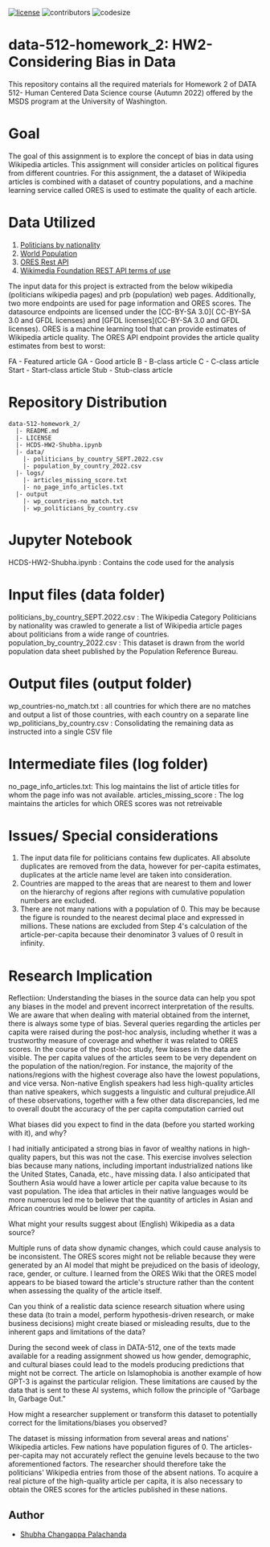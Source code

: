 [![license](https://img.shields.io/github/license/DAVFoundation/captain-n3m0.svg?style=flat-square)](https://github.com/DAVFoundation/captain-n3m0/blob/master/LICENSE)
![contributors](https://img.shields.io/github/contributors/shubha8196/data-512-homework_1.svg) ![codesize](https://img.shields.io/github/languages/code-size/shubha8196/data-512-homework_1.svg)

# data-512-homework_2: HW2- Considering Bias in Data
This repository contains all the required materials for Homework 2 of DATA 512- Human Centered Data Science course (Autumn 2022) offered by the MSDS program at the University of Washington.

# Goal
The goal of this assignment is to explore the concept of bias in data using Wikipedia articles. This assignment will consider articles on political figures from different countries. For this assignment, the a dataset of Wikipedia articles is combined with a dataset of country populations, and a machine learning service called ORES is used to estimate the quality of each article.

# Data Utilized

1. [Politicians by nationality](https://en.wikipedia.org/wiki/Category:Politicians_by_nationality)
2. [World Population](https://www.prb.org/international/indicator/population/table)
3. [ORES Rest API](https://www.mediawiki.org/wiki/ORES)
4. [Wikimedia Foundation REST API terms of use](https://www.mediawiki.org/wiki/Wikimedia_REST_API#Terms_and_conditions)

The input data for this project is extracted from the below wikipedia (politicians wikipedia pages) and prb (population) web pages. Additionally, two more endpoints are used for page information and ORES scores. The datasource endpoints are licensed under the [CC-BY-SA 3.0]( CC-BY-SA 3.0 and GFDL licenses) and [GFDL licenses](CC-BY-SA 3.0 and GFDL licenses). ORES is a machine learning tool that can provide estimates of Wikipedia article quality. The ORES API endpoint provides the article quality estimates from best to worst:

FA - Featured article
GA - Good article
B - B-class article
C - C-class article
Start - Start-class article
Stub - Stub-class article

# Repository Distribution

```
data-512-homework_2/
  |- README.md
  |- LICENSE
  |- HCDS-HW2-Shubha.ipynb
  |- data/
    |- politicians_by_country_SEPT.2022.csv
    |- population_by_country_2022.csv
  |- logs/
    |- articles_missing_score.txt
    |- no_page_info_articles.txt
  |- output
    |- wp_countries-no_match.txt
    |- wp_politicians_by_country.csv
```

# Jupyter Notebook
HCDS-HW2-Shubha.ipynb : Contains the code used for the analysis

# Input files (data folder)
politicians_by_country_SEPT.2022.csv : The Wikipedia Category Politicians by nationality was crawled to generate a list of Wikipedia article pages about politicians from a wide range of countries.
population_by_country_2022.csv : This dataset is drawn from the world population data sheet published by the Population Reference Bureau.

# Output files (output folder)
wp_countries-no_match.txt : all countries for which there are no matches and output a list of those countries, with each country on a separate line
wp_politicians_by_country.csv : Consolidating the remaining data as instructed into a single CSV file

# Intermediate files (log folder)

no_page_info_articles.txt: This log maintains the list of article titles for whom the page info was not available.
articles_missing_score : The log maintains the articles for which ORES scores was not retreivable


# Issues/ Special considerations

1. The input data file for politicians contains few duplicates. All absolute duplicates are removed from the data, however for per-capita estimates, duplicates at the article name level are taken into consideration.
2. Countries are mapped to the areas that are nearest to them and lower on the hierarchy of regions after regions with cumulative population numbers are excluded.
3. There are not many nations with a population of 0. This may be because the figure is rounded to the nearest decimal place and expressed in millions. These nations are excluded from Step 4's calculation of the article-per-capita because their denominator 3 values of 0 result in infinity.


# Research Implication

Reflectiion:
Understanding the biases in the source data can help you spot any biases in the model and prevent incorrect interpretation of the results. We are aware that when dealing with material obtained from the internet, there is always some type of bias. Several queries regarding the articles per capita were raised during the post-hoc analysis, including whether it was a trustworthy measure of coverage and whether it was related to ORES scores. In the course of the post-hoc study, few biases in the data are visible. The per capita values of the articles seem to be very dependent on the population of the nation/region. For instance, the majority of the nations/regions with the highest coverage also have the lowest populations, and vice versa. Non-native English speakers had less high-quality articles than native speakers, which suggests a linguistic and cultural prejudice.All of these observations, together with a few other data discrepancies, led me to overall doubt the accuracy of the per capita computation carried out


What biases did you expect to find in the data (before you started working with it), and why?

I had initially anticipated a strong bias in favor of wealthy nations in high-quality papers, but this was not the case. This exercise involves selection bias because many nations, including important industrialized nations like the United States, Canada, etc., have missing data. I also anticipated that Southern Asia would have a lower article per capita value because to its vast population. The idea that articles in their native languages would be more numerous led me to believe that the quantity of articles in Asian and African countries would be lower per capita.

What might your results suggest about (English) Wikipedia as a data source?

Multiple runs of data show dynamic changes, which could cause analysis to be inconsistent. The ORES scores might not be reliable because they were generated by an AI model that might be prejudiced on the basis of ideology, race, gender, or culture. I learned from the ORES Wiki that the ORES model appears to be biased toward the article's structure rather than the content when assessing the quality of the article itself.


Can you think of a realistic data science research situation where using these data (to train a model, perform hypothesis-driven research, or make business decisions) might create biased or misleading results, due to the inherent gaps and limitations of the data?

During the second week of class in DATA-512, one of the texts made available for a reading assignment showed us how gender, demographic, and cultural biases could lead to the models producing predictions that might not be correct. The article on Islamophobia is another example of how GPT-3 is against the particular religion. These limitations are caused by the data that is sent to these AI systems, which follow the principle of "Garbage In, Garbage Out."


How might a researcher supplement or transform this dataset to potentially correct for the limitations/biases you observed?

The dataset is missing information from several areas and nations' Wikipedia articles. Few nations have population figures of 0. The articles-per-capita may not accurately reflect the genuine levels because to the two aforementioned factors. The researcher should therefore take the politicians' Wikipedia entries from those of the absent nations. To acquire a real picture of the high-quality article per capita, it is also necessary to obtain the ORES scores for the articles published in these nations.

## Author
- [Shubha Changappa Palachanda](https://github.com/shubha8196)
